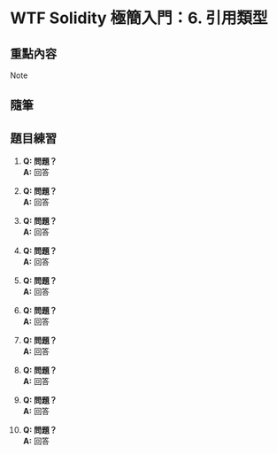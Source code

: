 # WTF Solidity 極簡入門：6. 引用類型

## 重點內容

> [!NOTE]
> 

## 隨筆

## 題目練習

1. **Q: 問題？**  
   **A:** 回答

2. **Q: 問題？**  
   **A:** 回答

3. **Q: 問題？**  
   **A:** 回答

4. **Q: 問題？**  
   **A:** 回答

5. **Q: 問題？**  
   **A:** 回答

6. **Q: 問題？**  
   **A:** 回答

7. **Q: 問題？**  
   **A:** 回答

8. **Q: 問題？**  
   **A:** 回答

9. **Q: 問題？**  
   **A:** 回答

10. **Q: 問題？**  
   **A:** 回答


<!--
 ____                _   _      _
|  _ \  ___  _ __   ( ) | |_   | | _____  _ ____      __
| | | |/ _ \| '_ \  |/  | __|  | |/ / _ \| '_ \ \ /\ / /
| |_| | (_) | | | |     | |_   |   < (_) | | | \ V  V /
|____/ \___/|_| |_|      \__|  |_|\_\___/|_| |_|\_/\_/

          _           _      _   _                    _       _
__      _| |__   __ _| |_   (_) ( )  _ __ ___      __| | ___ (_)_ __   __ _
\ \ /\ / / '_ \ / _` | __|  | | |/  | '_ ` _ \    / _` |/ _ \| | '_ \ / _` |
 \ V  V /| | | | (_| | |_   | |     | | | | | |  | (_| | (_) | | | | | (_| |
  \_/\_/ |_| |_|\__,_|\__|  |_|     |_| |_| |_|   \__,_|\___/|_|_| |_|\__, |
                                                                      |___/
dddddddddddddddddddddddddddddddddddddddddddddddddddddddddddddddddddddddddddddddddddddddddddddddddddddddddddddddddddddddddddddddddd
ddddddddddddddddddddddddddddddddddddddddddddddddddddddddddddddddddddddddddddddddddddddlc;,''...'',;;:loddddddddddddddddddddddddddd
dddddddddddddddddddddddddddddddddddddddddddddddddddddddddddddddddddddddddddddddddl;'';cdk0KXNNXXK0Okdl:;,.,:oddddddddddddddddddddd
ddddddddddddddddddddddddddddddddddddddddddddddddddddddddddddddddddddddddddddddl,.:xXMMMMMMMMMMMMMMMMMMMMMW0o;.'cdddddddddddddddddd
ddddddddddddddddddddddddddddddddddddddddddddddddddddddddddddddddddddddddddddc.'kWMMMMMMMMMMMMMMMMMMMMMMMMMMMMM0:.,oddddddddddddddd
ddddddddddddddddddddddddddddddddddddddddddddddddddddddddddddddddddddddddddl.'OMMMMMMMMMMMMMMMMMMMMMMMMMMMMMMMMMMNo.;oddddddddddddd
dddddddddddddddddddddddddddddddddddddddddddddddddddddddddddddddddddddddddc.xMMMMMMMMMMMMMMMMMMMMMMMMMMMMMMMMMMMMMMN,.odddddddddddd
dddddddddddddddddddddddddddddddddddddddddddddddddddddddddddddddddddddddd: 0MMMMMMMMMMMMMMMMMMMMMMMMMMMMMMMMMMMMMMMMM;.dddddddddddd
dddddddddddddddddddddddddddddddddddddddddddddddddddddddddddddddddddddddl OMMMMMMMMMMMMMMMMMMMMMMMMMMMMMMMMMMMMMMMMMMW.;ddddddddddd
dddddddddddoooooooooooooooooooooooooooooooooooooodddddddddddddddddddddd.cMMMMMMMMMMMMMMMMMMMMMMMMMMMMMMMMMMMMMMMMMMMMd odddddddddd
dddddddddc'loooooooooooooooooooooooooooooooooo' .dddddddddddddddddddddc WMMMMMMMMMMMMMMMMMMMMMMMMMMMMMMMMMMMMMMMMMMMMX cdddddddddd
dddddddo..ooooooooooooooooooooooooooooooooooo;:O.odddddddddddddddddddd.,MMMMMMMMMMMMMMMMMMMMMMMMMMMMMMMMMMMMMMMMMMMMMM :dddddddddd
dddddddo MMMMMMMMMMMMMMMMMMMMMMMMMMMMMMMMMMO..kK;;dddddddddddddddddddd.lMMMMMMMXXNKWWKMMMMMMMWX0xdoo,WMMMMMMMMMMMMMMMW :dddddddddd
dddddddd WMMMMMMMMMMMMMMMMMMMMMMMMMMMMMMMMx.Ol:Kk ddddddddddddddddddd; 'oooooo:;XxOON'odoooooodOXMMMcxMMMMMMMMMMMMMMMK ldddddddddd
dddddddd NMMMMMMMMMMMMMMMMMMMMMMMMMMMMMMMd'0KO.0K.cddddddddddddddddddd.cWcXMMMdoMMMMMM.0NkWMMMMMMMMM;OMMMMMMMMMMMMMMMl.ddddddddddd
dddddddd xOkkkkkkkkkkkkkkkkkkxxxxxxxxxxxc,0KKK'dKl.ddddddddddddddddddd,.MKWMMM:kMMMMMMk,KoNMMMMMMMWl:MMMMMMMMMMMMMMMW :ddddddddddd
dddddddd':000000000KKKKKKKKKKKKKKKKKKKKXl:KKKKd.K0 oddddddddddddddddddl cddddokMMMMMMMMXooodxkxdooo0MMMMMMMMMMMMMMMMc.dddddddddddd
ddddddddo.MMMMMMMMMMMMMMMMMMMMMMMMMMMMMMN.0KKK0.kK;;ddddddddddddddddddd,.WMMMMMMMMMMMMMMMMMNXKXNMMMMMMMMMMMMMMMMMMMx ldddddddddddd
ddddddddd,xMMMMMMMMMMMMMMMMMMMMMMMMMMMMMM:oKKKKc:Kx.dddddddddddddddddddo.;MMMMMXkxdxkKWMMMMMMMMMMMMMMMMMMMMMMMMMMMx cddddddddddddd
dddddddddo.MMMMMMMXXXXXXXNNNNNNNNNNNMMMMMK.KKKKO.KK.ldddddddddddddddddddo.:MWd;lcoxkd:.:ckWMMMMMMMMMMMMMMMMMMMMMWl.ldddddddddddddd
dddddddddd'oMMMMMO,kxxxxxxxxxxxdddd.,MMMMM'dKKKK'xKc'ddddddddddddddddddddo''.xMMMMNKXMMMWk::KMMMMMMMMMMMMMMMMMMk.,oddddddddddddddd
ddddddddddo WMMMMlxMMMMMMMMMMMMMMMM..KMMMMO'KKKKd'KO oddddddddddddddddddddl .dMMMMXNXNMMMMMX:;XMMMMMMMMMMMMMMx..lddddddddddddddddd
ddddddddddd,lMMMM'XMMMMMMMMMMMMMMMW.o;MMMMM.kKKK0 OK,;dddddddddddddddddddd.,o'.kMMMMMMMMMMMMM0'dMMMMMMMMMMKc.'lddddddddddddddddddd
dddddddddddo.NMMM.MMMMMMMMMMMMMMMMO'K.XMMMMd,KKKK:cKx.dddddddddddddddddddl oddl'.lKMMMMMMMMMMMWc,WMMMMKx:'':.,dddddddddddddddddddd
dddddddddddd;lMM0,MMMMMMMMMMMMMMMMccKo:MMMMW OKKKO.KK.ldddddddddddddddddd,.dddddo:..ckXMMMMMMMMMd.kl,..;ldddo..odddddddddddddddddd
ddddddddddddo.NMloMMMMMMMMMMMMMMMM.xKx'MMMMMl:KKKK.xKc.dddddddddddddddddd.;ddddddddoc;'',,;;;,,'.' '.,oddddddl .dddddddddddddddddd
ddddddddddddd,cM'0MMMMMMMMMMMMMMMW 0KcoMMMMMW.0KKKo;KO oddddddddddddddddd.:ddddddddddddddddddddddo. lddddddddl .;ddddddddddddddddd
dddddddddddddo X WMMMMMMMMMMMMMMMO.KK.KMMMMMM:oKKK0.0K,;ddddddddddddddddd.:ddddddddddddddddddddd:.;'.dddddddd: o cdddddddddddddddd
dddddddddddddd:.'MMMMMMMMMMMMMMMMlcK0.MMMMMMMX.KKKK;lKk.ddddddddddddddddd.:dddddddddddddddddddl..odo.;ddddddd'.d: oddddddddddddddd
ddddddddddddddd.lMMMMMMMMMMMMMMMM,xKo;MMMMMMMM'xKKKx.KK.ldddddddddddddddd.;dddddddddddddddddo,.cddddl ldddddd.:dd.;ddddddddddddddd
ddddddddddddddd.OMMMMMMMMMMMMMMMM.0K,xMMMMMMMMk.KKKK.xKc,dddddddddddddddd,.dddddddddddddddo;.;odddddd,.dddddc oddc ddddddddddddddd
ddddddddddddddd WMMMMMMMMMMMMMMMX.K0 OK00OOOkkx lk0Ko,k';ddddddddddddddddc.dddddddddddddo;.,oddddddddo cdddd.,dddd cdddddddddddddd
ddddddddddddddl.MMMMMMMMMMMMMMMMx:Kx '''''''''''.  .' 'ldddddddddddddddddo oddddddddddo;.,oddddddddddd,.ddd: odddd''dddddddddddddd
dddddddddddddd;:MMMMMMMMMMMMMMMM:oKc.::::ccccccllllllllllllllodddddddddddd',ddddddddl'.;odddddddddddddo ldo.cddddd;.dddddddddddddd
dddddddddddddd.xMMMMMMMMMMMMMMMM.do..lllllllllllllllllllllll:.:;,;coddddddl oddddl,.'cddddddddddddddddd.'o.,ddddddc dddddddddddddd
;;;;;;;;;;;;;,.loooooooooooooooo.:xOl,c0KKKKKKKKKKKKKKKKKKKKx'KK0xl'.;;;;;; .;;,. .,;;;;;;;;;;;;;;;;;;;. . ;;;;;;;' ;;;;;;;;;;;;;o
XXXXXXXXXXXk'oWMMMMMMMMMMMMMMMMMK.0KKKx;.,llllllllllllllllllc:lllllcdXXXXXXX:;l0XXXXXXXXXXXXXXXXXXXXXXXX'xXXXXXXXXXXXKOxlc::;;cl.c
MMMMMMMMMX::KNNNNNNNNNNNNNNNNNNNNc;xocllcoMMMMMMMMMMMMMMMMMMMMMMMMMMMMMMMMMMMMMMMMMMMMMMMMMMMMMMMMMMMMMMMMMMNKOxddolllodk0KKKKKK.c
MMMMMMMMMkdddddddddddddddddddddddddkKWMMMMMMMMMMMMMMMMMMMMMMMMMMMMMMMMMMMMMMMMMMMMMMMMMMMMMMMMMMMMMMX0xdoollcoxOKKKKKKKKKKKKKKKK.c
MMMMMMMMMMMMMMMMMMMMMMMMMMMMMMMMMMMMMMMMMMMMMMMMMMMMMMMMMMMMMMMMMMMMMMMMMMMMMMMMMMMMMMMMMMMMMMMNOl,.':d0KKKKKKKKKKKKKKKKKKKKKKKK.c

-->